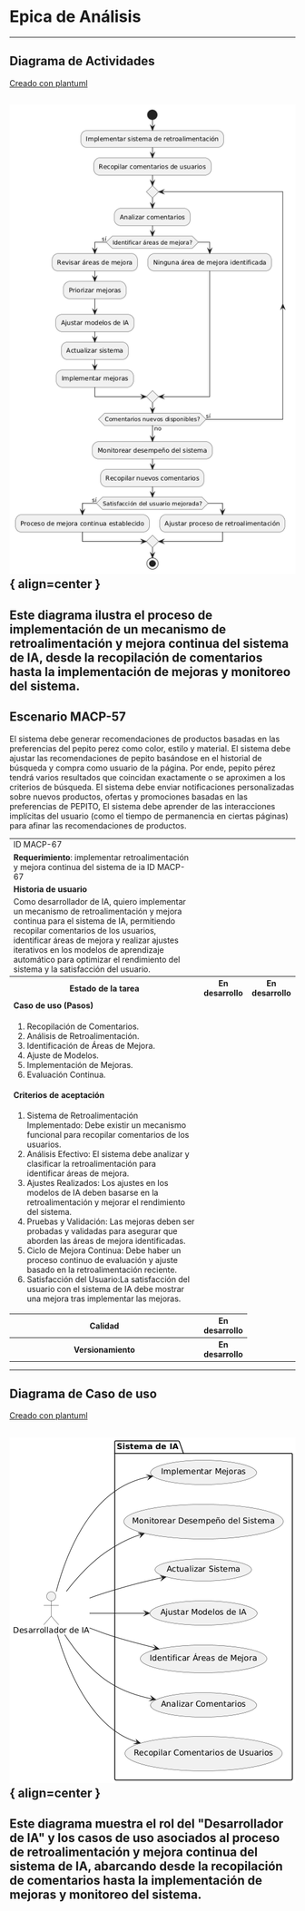 # Epica de Análisis

------
## Diagrama de Actividades
[Creado con plantuml](https://plantuml.com/es/)

![Image title](./assets/DIAGRAMADEACTIVIDADES/MACP-67.png){ align=center }
---
Este diagrama ilustra el proceso de implementación de un mecanismo de retroalimentación y mejora continua del sistema de IA, desde la recopilación de comentarios hasta la implementación de mejoras y monitoreo del sistema.
---

###
###

## Escenario MACP-57
El sistema debe generar recomendaciones de productos basadas en las preferencias del pepito perez como color, estilo y material. El sistema debe ajustar las recomendaciones de pepito  basándose en el historial de búsqueda y compra como usuario de la página. Por ende, pepito pérez tendrá varios resultados que coincidan exactamente o se aproximen a los criterios de búsqueda.  El sistema debe enviar notificaciones personalizadas sobre nuevos productos, ofertas y promociones basadas en las preferencias de PEPITO, El sistema debe aprender de las interacciones implícitas del usuario (como el tiempo de permanencia en ciertas páginas) para afinar las recomendaciones de productos.

<table id="customers">
  <tr class="idtext principal">
    <td>ID MACP-67</td>
  </tr>
  <tr class="single text">
    <td><strong>Requerimiento</strong>: implementar retroalimentación y mejora continua del sistema de ia ID MACP-67</td>
  </tr>
  <tr class="single gray">
    <td><strong>Historia de usuario</strong></td>
  </tr>
  <tr class="single text">
    <td>Como desarrollador de IA, quiero implementar un mecanismo de retroalimentación y mejora continua para el sistema de IA, permitiendo recopilar comentarios de los usuarios, identificar áreas de mejora y realizar ajustes iterativos en los modelos de aprendizaje automático para optimizar el rendimiento del sistema y la satisfacción del usuario.</td>
  </tr>
  <tr class="duo">
    <th class="gray"><strong>Estado de la tarea</strong></th>
    <th>En desarrollo</th>
    <th>En desarrollo</th>
  </tr>
  <tr class="single gray">
    <td><strong>Caso de uso (Pasos)</strong></td>
  </tr>
  <tr class="single text">
    <td>
        <ol>
            <li>Recopilación de Comentarios.</li>
            <li>Análisis de Retroalimentación.</li>
            <li>Identificación de Áreas de Mejora.</li>
            <li>Ajuste de Modelos.</li>
            <li>Implementación de Mejoras.</li>
            <li>Evaluación Continua.</li>     
        </ol>
    </td>
  </tr>
  <tr class="single gray">
    <td><strong>Criterios de aceptación</strong></td>
  </tr>
  <tr class="single text">
    <td>
        <ol>
            <li>Sistema de Retroalimentación Implementado: Debe existir un mecanismo funcional para recopilar comentarios de los usuarios.</li>
            <li>Análisis Efectivo: El sistema debe analizar y clasificar la retroalimentación para identificar áreas de mejora.</li>
            <li>Ajustes Realizados: Los ajustes en los modelos de IA deben basarse en la retroalimentación y mejorar el rendimiento del sistema.</li>
            <li>Pruebas y Validación: Las mejoras deben ser probadas y validadas para asegurar que aborden las áreas de mejora identificadas.</li>
            <li>Ciclo de Mejora Continua: Debe haber un proceso continuo de evaluación y ajuste basado en la retroalimentación reciente.</li>
            <li>Satisfacción del Usuario:La satisfacción del usuario con el sistema de IA debe mostrar una mejora tras implementar las mejoras.</li>                          
        </ol>
    </td>
  </tr>
 <tr class="duo">
    <th class="gray"><strong>Calidad</strong></th>
    <th>En desarrollo</th>
  </tr>
  <tr class="duo">
    <th class="gray"><strong>Versionamiento</strong></th>
    <th>En desarrollo</th>
  </tr>
</table>



---
## Diagrama de Caso de uso
[Creado con plantuml](https://plantuml.com/es/)

![Image title](./assets/DIAGRADEUSOS/MACP-67.png){ align=center }
---
Este diagrama muestra el rol del "Desarrollador de IA" y los casos de uso asociados al proceso de retroalimentación y mejora continua del sistema de IA, abarcando desde la recopilación de comentarios hasta la implementación de mejoras y monitoreo del sistema.
---
